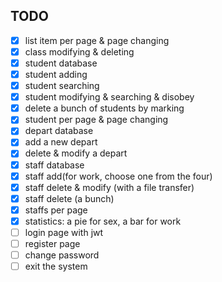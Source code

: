 ## TODO

-[x] list item per page & page changing  
-[x] class modifying & deleting
-[x] student database  
-[x] student adding  
-[x] student searching  
-[x] student modifying & searching & disobey  
-[x] delete a bunch of students by marking  
-[x] student per page & page changing
-[x] depart database  
-[x] add a new depart  
-[x] delete & modify a depart  
-[x] staff database  
-[x] staff add(for work, choose one from the four)  
-[x] staff delete & modify (with a file transfer)  
-[x] staff delete (a bunch)  
-[x] staffs per page
-[x] statistics: a pie for sex, a bar for work  
-[ ] login page with jwt  
-[ ] register page  
-[ ] change password  
-[ ] exit the system  
